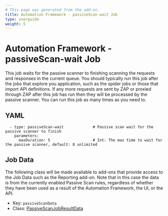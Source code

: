 ```yaml
---
# This page was generated from the add-on.
title: Automation Framework - passiveScan-wait Job
type: userguide
weight: 5
---
```


# Automation Framework - passiveScan-wait Job

This job waits for the passive scanner to finishing scanning the requests and responses in the current queue. You should typically run this job after the jobs that explore you application, such as the spider jobs or those that import API definitions. If any more requests are sent by ZAP or proxied through ZAP after this job has run then they will be processed by the passive scanner. You can run this job as many times as you need to.

## YAML

```
  - type: passiveScan-wait             # Passive scan wait for the passive scanner to finish
    parameters:
      maxDuration: 5                   # Int: The max time to wait for the passive scanner, default: 0 unlimited
```

## Job Data

The following class will be made available to add-ons that provide access to the Job Data such as the Reporting add-on. Note that in this case the data is from the currently enabled Passive Scan rules, regardless of whether they have been used as a result of the Automation Framework, the UI, or the API.

* Key: `passiveScanData`
* Class: [PassiveScanJobResultData](https://github.com/zaproxy/zap-extensions/blob/main/addOns/automation/src/main/java/org/zaproxy/addon/automation/jobs/PassiveScanJobResultData.java)
